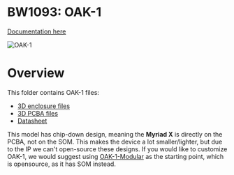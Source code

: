# BW1093: OAK-1

[Documentation here](https://docs.luxonis.com/projects/hardware/en/latest/pages/BW1093.html)

![OAK-1](https://docs.luxonis.com/projects/hardware/en/latest/_images/OAK-1_front.jpg)

# Overview

This folder contains OAK-1 files:

- [3D enclosure files](Mechanical)
- [3D PCBA files](3D_Models)
- [Datasheet](Datasheet)

This model has chip-down design, meaning the **Myriad X** is directly on the PCBA, not on the SOM. This makes the device a lot smaller/lighter, but due to the IP we can't open-source these designs. If you would like to customize OAK-1, we would suggest using [OAK-1-Modular](https://github.com/luxonis/depthai-hardware/tree/master/BK1096_OAK-1_Modular) as the starting point, which is opensource, as it has SOM instead.
